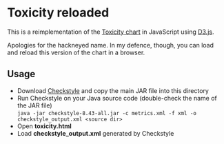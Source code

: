 # Toxicity reloaded

This is a reimplementation of the [Toxicity chart][1] in JavaScript using [D3.js][2]. 

Apologies for the hackneyed name. In my defence, though, you can load and reload this version of the chart in a browser.

## Usage

* Download [Checkstyle][3] and copy the main JAR file into this directory
* Run Checkstyle on your Java source code (double-check the name of the JAR file)  
`java -jar checkstyle-8.43-all.jar -c metrics.xml -f xml -o checkstyle_output.xml <source dir>`
* Open **toxicity.html**
* Load **checkstyle_output.xml** generated by Checkstyle


[1]: http://erik.doernenburg.com/2008/11/how-toxic-is-your-code/
[2]: http://d3js.org
[3]: https://github.com/checkstyle/checkstyle/releases/download/checkstyle-8.43/checkstyle-8.43-all.jar
